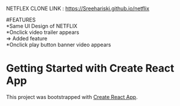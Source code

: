 
NETFLEX CLONE LINK : https://Sreehariskj.github.io/netflix

#FEATURES <br>
  *Same UI Design of NETFLIX <br>
  *Onclick video trailer appears <br>
 => Added feature <br>
   *Onclick play button banner video appears <br>


# Getting Started with Create React App

This project was bootstrapped with [Create React App](https://github.com/facebook/create-react-app).


